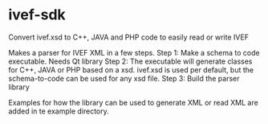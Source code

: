 # ivef-sdk
Convert ivef.xsd to C++, JAVA and PHP code to easily read or write IVEF

Makes a parser for IVEF XML in a few steps.
Step 1: Make a schema to code executable. 
        Needs Qt library
Step 2: The executable will generate classes for C++, JAVA or PHP based on a xsd.
        ivef.xsd is used per default, but the schema-to-code can be used for any xsd file.
Step 3: Build the parser library

Examples for how the library can be used to generate XML or read XML are added in te example directory.

